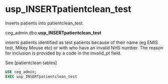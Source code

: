 # usp_INSERTpatientclean_test
Inserts patients into patientclean_test.

ceg_admin.dbo.**usp_INSERTpatientclean_test**

inserts patients identified as test patients because of their name (eg EMIS test, Mikey Mouse etc) or with who have an invalid NHS number.  The reason for inclusion is provided by a code in the invalid_pt field.

See [patientclean tables]

```SQL
USE ceg_admin;
EXEC usp_INSERTpatientclean_test
```
